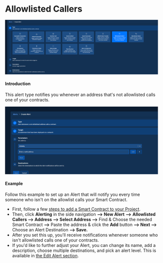 # Allowlisted Callers

![](<../../.gitbook/assets/Creating an Alert - Whitelisted Callers 1.png>)

#### Introduction

This alert type notifies you whenever an address that's not allowlisted calls one of your contracts.

![](<../../.gitbook/assets/Creating an Alert - Blacklisted Callers 2.png>)

#### Example

Follow this example to set up an Alert that will notify you every time someone who isn't on the allowlist calls your Smart Contract.

* First, follow a few [steps to add a Smart Contract to your Project](https://docs.tenderly.co/monitoring/smart-contracts).&#x20;
* Then, click **Alerting** in the side navigation **—>** **New Alert** **—>** **Allowlisted Callers —> Address —> Select Address —>** Find & Choose the needed Smart Contract **—>** Paste the address & click the **Add** button **—> Next —>** Choose an Alert Destination **—> Save.**
* After you set this up, you'll receive notifications whenever someone who isn't allowlisted calls one of your contracts.
* If you'd like to further adjust your Alert, you can change its name, add a description, choose multiple destinations, and pick an alert level. This is available in [the Edit Alert section](https://docs.tenderly.co/alerts/creating-an-alert/editing-an-alert).&#x20;
